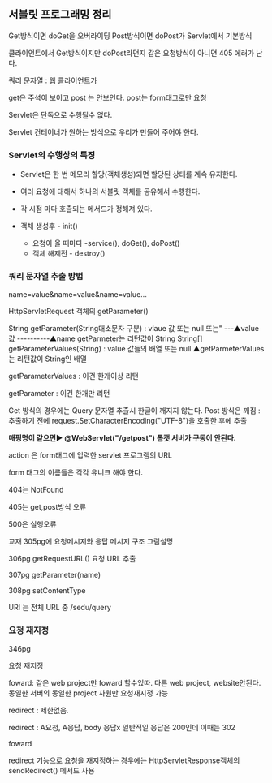 ##  서블릿 프로그래밍 정리 
Get방식이면 doGet을 오버라이딩 Post방식이면 doPost가 Servlet에서 기본방식

클라이언트에서 Get방식이지만 doPost라던지 같은 요청방식이 아니면 405 에러가 난다.

쿼리 문자열 : 웹 클라이언트가 

get은 주석이 보이고 post 는 안보인다. post는 form태그로만 요청

Servlet은 단독으로 수행될수 없다.

Servlet 컨테이너가 원하는 방식으로 우리가 만들어 주어야 한다. 

### Servlet의 수행상의 특징

- Servlet은 한 번 메모리 할당(객체생성)되면 할당된 상태를 계속 유지한다.    

- 여러 요청에 대해서 하나의 서블릿 객체를 공유해서 수행한다. 

- 각 시점 마다 호출되는 메서드가 정해져 있다. 

- 객체 생성후 - init()
  - 요청이 올 때마다 -service(), doGet(), doPost()
  -  객체 해제전 - destroy()

### 쿼리 문자열 추출 방법

 name=value&name=value&name=value...

HttpServletRequest 객체의 getParameter()

String getParameter(String대소문자 구분) : vlaue 값 또는 null 또는" 
            ---▲value값           ----------▲name getParmeter는 리턴값이 String
	String[] getParameterValues(String) : value 값들의 배열 또는 null
                           ▲getParmeterValues는 리턴값이 String인 배열

getParameterValues : 이건 한개이상 리턴

getParameter : 이건 한개만 리턴 

Get 방식의 경우에는 Query 문자열 추출시 한글이 깨지지 않는다.
Post 방식은 깨짐 : 추출하기 전에 request.SetCharacterEncoding("UTF-8")을 호출한 후에 추출 

**매핑명이 같으면▶ @WebServlet("/getpost") 톰캣 서버가 구동이 안된다.**

action 은 form태그에 입력한 servlet 프로그램의 URL

form 태그의 이름들은 각각 유니크 해야 한다. 

404는 NotFound

405는 get,post방식 오류

500은 실행오류

교재 305pg에 요청메시지와 응답 메시지 구조 그림설명

306pg getRequestURL() 요청 URL 추출 

307pg getParameter(name) 

308pg setContentType

URI 는 전체 URL 중 /sedu/query

### 요청 재지정

346pg

요청 재지정

foward: 같은 web project만 foward 할수있따. 다른 web project, website안된다. 동일한 서버의 동일한 project 자원만 요청재지정 가능

redirect : 제한없음.

redirect : A요청, A응답, body 응답x 일반적일 응답은 200인데 이때는 302

foward

redirect 기능으로 요청을 재지정하는 경우에는 HttpServletResponse객체의  sendRedirect() 메서드 사용
